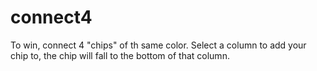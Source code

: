 # connect4

To win, connect 4 "chips" of th same color. Select a column to add your chip to, the chip will fall to the bottom of that column.
